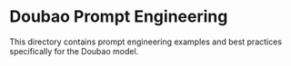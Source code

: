 # Doubao Prompt Engineering

This directory contains prompt engineering examples and best practices specifically for the Doubao model. 